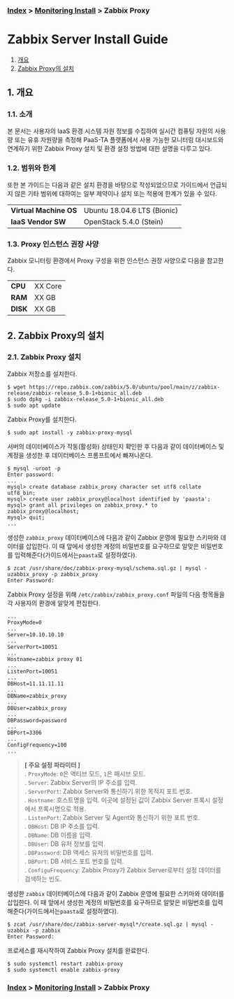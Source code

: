 ### [Index](https://github.com/PaaS-TA/Guide/tree/working-new-template) > [Monitoring Install](PAAS-TA_MONITORING_INSTALL_GUIDE.md) > Zabbix Proxy


# Zabbix Server Install Guide
1. [개요](#1)
2. [Zabbix Proxy의 설치](#2)

 
## <div id="1">1. 개요


### 1.1. 소개
본 문서는 사용자의 IaaS 환경 시스템 자원 정보를 수집하여 실시간 컴퓨팅 자원의 사용량 또는 유휴 자원량을 측정해 PaaS-TA 플랫폼에서 사용 가능한 모니터링 대시보드와 연계하기 위한 Zabbix Proxy 설치 및 환경 설정 방법에 대한 설명을 다루고 있다.
  

### 1.2. 범위와 한계
또한 본 가이드는 다음과 같은 설치 환경을 바탕으로 작성되었으므로 가이드에서 언급되지 않은 기타 범위에 대하여는 일부 제약이나 설치 또는 적용에 한계가 있을 수 있다.

<table>
  <tr>
    <td><b>Virtual Machine OS</b></td>
    <td>Ubuntu 18.04.6 LTS (Bionic)</td>
  </tr>
  <tr>
    <td><b>IaaS Vendor SW</b></td>
    <td>OpenStack 5.4.0 (Stein)
    </td>
  </tr>
</table>
 
 
### 1.3. Proxy 인스턴스 권장 사양
Zabbix 모니터링 환경에서 Proxy 구성을 위한 인스턴스 권장 사양으로 다음을 참고한다.

<table>
  <tr>
    <td><b>CPU</b></td>
    <td>XX Core</td>
  </tr>
  <tr>
    <td><b>RAM</b></td>
    <td>XX GB</td>
  </tr>
  <tr>
    <td><b>DISK</b></td>
    <td>XX GB</td>
  </tr>
</table>


## <div id="2">2. Zabbix Proxy의 설치


### 2.1. Zabbix Proxy 설치
Zabbix 저장소를 설치한다.
```
$ wget https://repo.zabbix.com/zabbix/5.0/ubuntu/pool/main/z/zabbix-release/zabbix-release_5.0-1+bionic_all.deb
$ sudo dpkg -i zabbix-release_5.0-1+bionic_all.deb
$ sudo apt update
```

Zabbix Proxy를 설치한다.
```
$ sudo apt install -y zabbix-proxy-mysql
```

서버의 데이터베이스가 작동(활성화) 상태인지 확인한 후 다음과 같이 데이터베이스 및 계정을 생성한 후 데이터베이스 프롬프트에서 빠져나온다.
```
$ mysql -uroot -p
Enter password: 
...
mysql> create database zabbix_proxy character set utf8 collate utf8_bin;
mysql> create user zabbix_proxy@localhost identified by 'paasta';
mysql> grant all privileges on zabbix_proxy.* to zabbix_proxy@localhost;
mysql> quit;
...
```

생성한 `zabbix_proxy` 데이터베이스에 다음과 같이 Zabbix 운영에 필요한 스키마와 데이터를 삽입한다. 이 때 앞에서 생성한 계정의 비밀번호를 요구하므로 알맞은 비밀번호를 입력해준다(가이드에서는`paasta`로 설정하였다).
```
$ zcat /usr/share/doc/zabbix-proxy-mysql/schema.sql.gz | mysql -uzabbix_proxy -p zabbix_proxy
Enter Password:
```

Zabbix Proxy 설정을 위해 `/etc/zabbix/zabbix_proxy.conf` 파일의 다음 항목들을 각 사용자의 환경에 알맞게 편집한다.
```
...
ProxyMode=0
...
Server=10.10.10.10
...
ServerPort=10051
...
Hostname=zabbix proxy 01
...
ListenPort=10051
...
DBHost=11.11.11.11
...
DBName=zabbix_proxy
...
DBUser=zabbix_proxy
...
DBPassword=password
...
DBPort=3306
...
ConfigFrequency=100	
...
```

> **[ 주요 설정 파라미터 ]**  
. `ProxyMode`: `0`은 액티브 모드, `1`은 패시브 모드.  
. `Server`: Zabbix Server의 IP 주소를 입력.  
. `ServerPort`: Zabbix Server와 통신하기 위한 목적지 포트 번호.  
. `Hostname`: 호스트명을 입력. 이곳에 설정된 값이 Zabbix Server 프록시 설정에서 프록시명으로 적용.    
. `ListenPort`: Zabbix Server 및 Agent와 통신하기 위한 포트 번호.    
. `DBHost`: DB IP 주소를 입력.  
. `DBName`: DB 이름을 입력.  
. `DBUser`: DB 유저 정보를 입력.  
. `DBPassword`: DB 액세스 유저의 비밀번호를 입력.  
. `DBPort`: DB 서비스 포트 번호를 입력.  
. `ConfiguFrequency`: Zabbix Proxy가 Zabbix Server로부터 설정 데이터를 검색하는 빈도.

생성한 `zabbix` 데이터베이스에 다음과 같이 Zabbix 운영에 필요한 스키마와 데이터를 삽입한다. 이 때 앞에서 생성한 계정의 비밀번호를 요구하므로 알맞은 비밀번호를 입력해준다(가이드에서는`paasta`로 설정하였다).
```
$ zcat /usr/share/doc/zabbix-server-mysql*/create.sql.gz | mysql -uzabbix -p zabbix
Enter Password:
```

프로세스를 재시작하여 Zabbix Proxy 설치를 완료한다.
```
$ sudo systemctl restart zabbix-proxy
$ sudo systemctl enable zabbix-proxy
```


### [Index](https://github.com/PaaS-TA/Guide/tree/working-new-template) > [Monitoring Install](PAAS-TA_MONITORING_INSTALL_GUIDE.md) > Zabbix Proxy